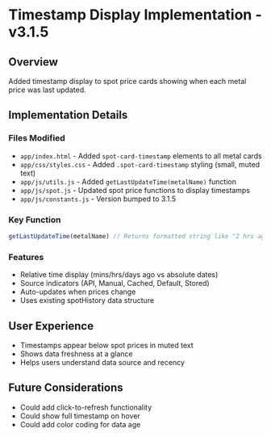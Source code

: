 # Timestamp Display Implementation - v3.1.5

## Overview
Added timestamp display to spot price cards showing when each metal price was last updated.

## Implementation Details

### Files Modified
- `app/index.html` - Added `spot-card-timestamp` elements to all metal cards
- `app/css/styles.css` - Added `.spot-card-timestamp` styling (small, muted text)
- `app/js/utils.js` - Added `getLastUpdateTime(metalName)` function
- `app/js/spot.js` - Updated spot price functions to display timestamps
- `app/js/constants.js` - Version bumped to 3.1.5

### Key Function
```javascript
getLastUpdateTime(metalName) // Returns formatted string like "2 hrs ago (API)"
```

### Features
- Relative time display (mins/hrs/days ago vs absolute dates)
- Source indicators (API, Manual, Cached, Default, Stored)
- Auto-updates when prices change
- Uses existing spotHistory data structure

## User Experience
- Timestamps appear below spot prices in muted text
- Shows data freshness at a glance
- Helps users understand data source and recency

## Future Considerations
- Could add click-to-refresh functionality
- Could show full timestamp on hover
- Could add color coding for data age
